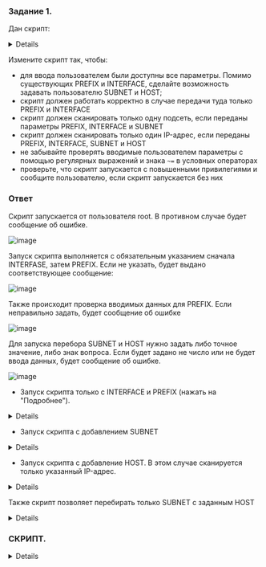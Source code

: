 ### Задание 1.


Дан скрипт:
<details>
  

```bash
#!/bin/bash
PREFIX="${1:-NOT_SET}"
INTERFACE="$2"

[[ "$PREFIX" = "NOT_SET" ]] && { echo "\$PREFIX must be passed as first positional argument"; exit 1; }
if [[ -z "$INTERFACE" ]]; then
    echo "\$INTERFACE must be passed as second positional argument"
    exit 1
fi

for SUBNET in {1..255}
do
	for HOST in {1..255}
	do
		echo "[*] IP : ${PREFIX}.${SUBNET}.${HOST}"
		arping -c 3 -i "$INTERFACE" "${PREFIX}.${SUBNET}.${HOST}" 2> /dev/null
	done
done
```
</details>

Измените скрипт так, чтобы:

- для ввода пользователем были доступны все параметры. Помимо существующих PREFIX и INTERFACE, сделайте возможность задавать пользователю SUBNET и HOST;
- скрипт должен работать корректно в случае передачи туда только PREFIX и INTERFACE
- скрипт должен сканировать только одну подсеть, если переданы параметры PREFIX, INTERFACE и SUBNET
- скрипт должен сканировать только один IP-адрес, если переданы PREFIX, INTERFACE, SUBNET и HOST
- не забывайте проверять вводимые пользователем параметры с помощью регулярных выражений и знака `~=` в условных операторах 
- проверьте, что скрипт запускается с повышенными привилегиями и сообщите пользователю, если скрипт запускается без них


### Ответ



Скрипт запускается от пользователя root. В противном случае будет сообщение об ошибке.    

![image](https://user-images.githubusercontent.com/121082757/218016750-705d1c58-2945-4d47-8226-db0c99c025d3.png)

Запуск скрипта выполняется с обязательным указанием сначала INTERFASE, затем PREFIX. Если не указать, будет выдано соответствующее сообщение:

![image](https://user-images.githubusercontent.com/121082757/218016624-39168ab1-38ab-4869-8bdc-8bfb1b8023d8.png)

Также происходит проверка вводимых данных для PREFIX. Если неправильно задать, будет сообщение об ошибке

![image](https://user-images.githubusercontent.com/121082757/218015505-5a815821-7015-44e4-aff2-4abe7129e318.png)

Для запуска перебора SUBNET и HOST нужно задать либо точное значение, либо знак вопроса. Если будет задано не число или не будет ввода данных, будет сообщение об ошибке.

![image](https://user-images.githubusercontent.com/121082757/218015928-37f69530-7989-45f3-bab0-6acc8eb4ced1.png)


- Запуск скрипта только с INTERFACE и PREFIX (нажать на "Подробнее").
<details>

![image](https://user-images.githubusercontent.com/121082757/218016208-7eb5eca1-4373-4a66-b4ec-151e4150d90b.png)
	
</details>

- Запуск скрипта с добавлением SUBNET
<details>

![image](https://user-images.githubusercontent.com/121082757/218016298-a40baea7-b453-4dcd-acee-32f26cc0083c.png)

</details>

- Запуск скрипта с добавление HOST. В этом случае сканируется только указанный IP-адрес.
<details>

![image](https://user-images.githubusercontent.com/121082757/218016390-9bb95e36-a5a2-4f1c-8eb9-af2eb0a343e9.png)
  
</details>

Также скрипт позволяет перебирать только SUBNET с заданным HOST

<details>

![image](https://user-images.githubusercontent.com/121082757/218016502-4a267cc7-b7e4-468f-b604-cdc0ec445a27.png)
  
</details>


### СКРИПТ.
<details>

```bash
#!/bin/bash

INTERFACE=$1
PREFIX=$2
SUBNET=$3
HOST=$4

username=`id -nu`
if [ "$username" != "root" ]
then
        echo "Must be root to run \"`basename $0`\"."
        exit 1
fi

trap 'echo "Ping exit (Ctrl-C)"; exit 1' 2

#Тут пытался регулярки сделать как переменные, но что-то где-то не получается, потому пошел другим путем
#reg_PREFIX="^(25[0-5]|2[0-4][0-9]|1[0-9]{2}|[0-9]{1,2})\.(25[0-5]|2[0-4][0-9]|1[0-9]{2}|[0-9]{1,2})"
#reg_SUBNET="^(25[0-5]|2[0-4][0-9]|1[0-9]{2}|[0-9]{1})"
#reg_HOST="^(25[0-5]|2[0-4][0-9]|1[0-9]{2}|[0-9]{1})"

if [[ -z "$INTERFACE" ]]; then
   echo "\$INTERFACE должен быть указан первым аргументом"
fi

if [[ -z "$PREFIX" ]]; then
   echo "\$PREFIX должен быть указан вторым аргументом в виде числе через точку (например, 100.100)";  exit 1
elif [[ ! "$PREFIX" =~ ^(25[0-5]|2[0-4][0-9]|1[0-9]{2}|[0-9]{1,2})\.(25[0-5]|2[0-4][0-9]|1[0-9]{2}|[0-9]{1,2}) ]]; then
    echo "\$PREFIX должен быть указан аргументом в виде числе через точку (например, 100.100)"; exit 1
fi

# Проверка SUBNET
if [[ -z "$SUBNET" ]]; then
    echo "SUBNET должно быть число от 0 до 255 или знак вопроса (?)"
    exit 1
elif [[ "$SUBNET" == "?" ]]; then
    sSUBNET=$(seq 1 255)
#elif [[ ! $SUBNET =~ ^(25[0-5]|2[0-4][0-9]|1[0-9]{2}|[0-9]{1}) ]]; then - неудачный вариант с регуляркой
elif (( SUBNET > 0 && SUBNET < 256 )); then
    sSUBNET=$SUBNET
else
    echo "SUBNET должно быть число от 0 до 255 или знак вопроса (?)"
    exit 1
fi

# Проверка HOST
if [[ -z "$HOST"  ]]; then
    echo "HOST должно быть число от 0 до 255 или знак вопроса (?)"
elif [[ "$HOST" == "?" ]]; then
    sHOST=$(seq 1 255)
#elif [[ ! $HOST =~ ^(25[0-5]|2[0-4][0-9]|1[0-9]{2}|[0-9]{1}) ]]; then - неудачный вариант с регуляркой
elif (( HOST > 0 && HOST < 256 )); then
    sHOST=$HOST
else
    echo "HOST должно быть число от 0 до 255 или знак вопроса (?)"
    exit 1
fi

#Запуск ARPING
for SUBNET_ in $sSUBNET; do
    for HOST_ in $sHOST; do
         echo "[*] IP : $PREFIX.$SUBNET_.$HOST_"
         arping -c 2 -i "$INTERFACE" "$PREFIX.$SUBNET_.$HOST_" 2> /dev/null
    done
done

```
</details>
